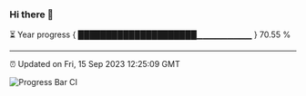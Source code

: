 ### Hi there 👋

⏳ Year progress { █████████████████████▁▁▁▁▁▁▁▁▁ } 70.55 %

---

⏰ Updated on Fri, 15 Sep 2023 12:25:09 GMT

![Progress Bar CI](https://github.com/liununu/liununu/workflows/Progress%20Bar%20CI/badge.svg)
